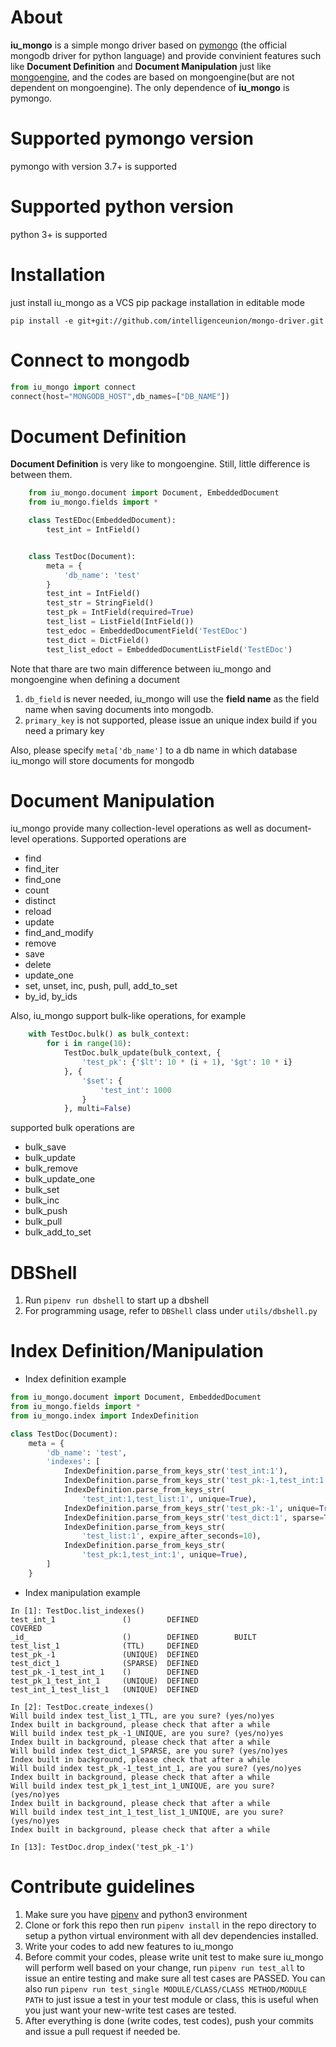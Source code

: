 About
=================

**iu_mongo** is a simple mongo driver based on [pymongo](https://docs.mongodb.com/ecosystem/drivers/python/) (the official mongodb driver for python language) and provide convinient features such like **Document Definition** and **Document Manipulation** just like [mongoengine](http://mongoengine.org/), and the codes are based on mongoengine(but are not dependent on mongoengine). The only dependence of **iu_mongo** is pymongo.

Supported pymongo version
================
pymongo with version 3.7+ is supported

Supported python version
=======
python 3+ is supported

Installation
=====
just install iu_mongo as a VCS pip package installation in editable mode

    pip install -e git+git://github.com/intelligenceunion/mongo-driver.git

Connect to mongodb
=======
```python
from iu_mongo import connect
connect(host="MONGODB_HOST",db_names=["DB_NAME"])
```

Document Definition
=============
**Document Definition** is very like to mongoengine. Still, little difference is between them.

```python
    from iu_mongo.document import Document, EmbeddedDocument
    from iu_mongo.fields import *

    class TestEDoc(EmbeddedDocument):
        test_int = IntField()


    class TestDoc(Document):
        meta = {
            'db_name': 'test'
        }
        test_int = IntField()
        test_str = StringField()
        test_pk = IntField(required=True)
        test_list = ListField(IntField())
        test_edoc = EmbeddedDocumentField('TestEDoc')
        test_dict = DictField()
        test_list_edoct = EmbeddedDocumentListField('TestEDoc')
```
Note that thare are two main difference between iu_mongo and mongoengine when defining a document

1. `db_field` is never needed, iu_mongo will use the **field name** as the field name when saving documents into mongodb.
2. `primary_key` is not supported, please issue an unique index build if you need a primary key

Also, please specify `meta['db_name']` to a db name in which database iu_mongo will store documents for mongodb

Document Manipulation
====
iu_mongo provide many collection-level operations as well as document-level operations. Supported operations are

- find
- find_iter
- find_one
- count
- distinct
- reload
- update
- find_and_modify
- remove
- save
- delete
- update_one
- set, unset, inc, push, pull, add_to_set
- by_id, by_ids
  
Also, iu_mongo support bulk-like operations, for example
```python
    with TestDoc.bulk() as bulk_context:
        for i in range(10):
            TestDoc.bulk_update(bulk_context, {
                'test_pk': {'$lt': 10 * (i + 1), '$gt': 10 * i}
            }, {
                '$set': {
                    'test_int': 1000
                }
            }, multi=False)
```

supported bulk operations are
- bulk_save
- bulk_update
- bulk_remove
- bulk_update_one
- bulk_set
- bulk_inc
- bulk_push
- bulk_pull
- bulk_add_to_set


DBShell
=====
1. Run `pipenv run dbshell` to start up a dbshell
2. For programming usage, refer to `DBShell` class under `utils/dbshell.py`

Index Definition/Manipulation
=====
- Index definition example
```python
from iu_mongo.document import Document, EmbeddedDocument
from iu_mongo.fields import *
from iu_mongo.index import IndexDefinition

class TestDoc(Document):
    meta = {
        'db_name': 'test',
        'indexes': [
            IndexDefinition.parse_from_keys_str('test_int:1'),
            IndexDefinition.parse_from_keys_str('test_pk:-1,test_int:1'),
            IndexDefinition.parse_from_keys_str(
                'test_int:1,test_list:1', unique=True),
            IndexDefinition.parse_from_keys_str('test_pk:-1', unique=True),
            IndexDefinition.parse_from_keys_str('test_dict:1', sparse=True),
            IndexDefinition.parse_from_keys_str(
                'test_list:1', expire_after_seconds=10),
            IndexDefinition.parse_from_keys_str(
                'test_pk:1,test_int:1', unique=True),
        ]
    }
```
- Index manipulation example
```
In [1]: TestDoc.list_indexes()                                                                                                                                
test_int_1               ()        DEFINED                       COVERED        
_id_                     ()        DEFINED        BUILT                         
test_list_1              (TTL)     DEFINED                                      
test_pk_-1               (UNIQUE)  DEFINED                                      
test_dict_1              (SPARSE)  DEFINED                                      
test_pk_-1_test_int_1    ()        DEFINED                                      
test_pk_1_test_int_1     (UNIQUE)  DEFINED                                      
test_int_1_test_list_1   (UNIQUE)  DEFINED 

In [2]: TestDoc.create_indexes()                                                                                                                              
Will build index test_list_1_TTL, are you sure? (yes/no)yes
Index built in background, please check that after a while
Will build index test_pk_-1_UNIQUE, are you sure? (yes/no)yes
Index built in background, please check that after a while
Will build index test_dict_1_SPARSE, are you sure? (yes/no)yes
Index built in background, please check that after a while
Will build index test_pk_-1_test_int_1, are you sure? (yes/no)yes
Index built in background, please check that after a while
Will build index test_pk_1_test_int_1_UNIQUE, are you sure? (yes/no)yes
Index built in background, please check that after a while
Will build index test_int_1_test_list_1_UNIQUE, are you sure? (yes/no)yes
Index built in background, please check that after a while

In [13]: TestDoc.drop_index('test_pk_-1')
```

Contribute guidelines
=====
1. Make sure you have [pipenv](https://pipenv.readthedocs.io/en/latest/) and python3 environment
2. Clone or fork this repo then run `pipenv install` in the repo directory to setup a python virtual environment with all dev dependencies installed.
3. Write your codes to add new features to iu_mongo
4. Before commit your codes, please write unit test to make sure iu_mongo will perform well based on your change, run `pipenv run test_all` to issue an entire testing and make sure all test cases are PASSED. You can also run `pipenv run test_single MODULE/CLASS/CLASS METHOD/MODULE PATH` to just issue a test in your test module or class, this is useful when you just want your new-write test cases are tested.
5. After everything is done (write codes, test codes), push your commits and issue a pull request if needed be.